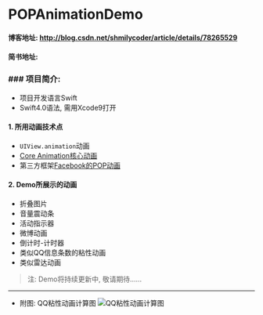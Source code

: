 # POPAnimationDemo
#### 博客地址: http://blog.csdn.net/shmilycoder/article/details/78265529
#### 简书地址: 

### ### 项目简介: 
-  项目开发语言Swift
-  Swift4.0语法, 需用Xcode9打开

#### 1. 所用动画技术点
- `UIView.animation`动画
- [Core Animation核心动画 ](http://www.jianshu.com/p/2b2f49399b7e)
- 第三方框架[Facebook的POP动画](http://note.youdao.com/)

#### 2. Demo所展示的动画
- 折叠图片
- 音量震动条
- 活动指示器
- 微博动画
- 倒计时-计时器
- 类似QQ信息条数的粘性动画
- 类似雷达动画

>注: Demo将持续更新中, 敬请期待......


---


-  附图: QQ粘性动画计算图
![QQ粘性动画计算图 ](http://upload-images.jianshu.io/upload_images/4122543-1b1b3775fdd5497f.png?imageMogr2/auto-orient/strip%7CimageView2/2/w/1240)